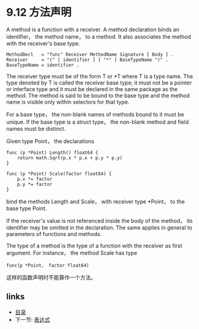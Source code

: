 # 9.12 方法声明

A method is a function with a receiver. A method declaration binds an identifier， the method name， to a method. It also associates the method with the receiver's base type.

	MethodDecl   = "func" Receiver MethodName Signature [ Body ] .
	Receiver     = "(" [ identifier ] [ "*" ] BaseTypeName ")" .
	BaseTypeName = identifier .

The receiver type must be of the form T or *T where T is a type name. The type denoted by T is called the receiver base type; it must not be a pointer or interface type and it must be declared in the same package as the method. The method is said to be bound to the base type and the method name is visible only within selectors for that type.

For a base type， the non-blank names of methods bound to it must be unique. If the base type is a struct type， the non-blank method and field names must be distinct.

Given type Point， the declarations

	func (p *Point) Length() float64 {
		return math.Sqrt(p.x * p.x + p.y * p.y)
	}
	
	func (p *Point) Scale(factor float64) {
		p.x *= factor
		p.y *= factor
	}

bind the methods Length and Scale， with receiver type *Point， to the base type Point.

If the receiver's value is not referenced inside the body of the method， its identifier may be omitted in the declaration. The same applies in general to parameters of functions and methods.

The type of a method is the type of a function with the receiver as first argument. For instance， the method Scale has type

	func(p *Point， factor float64)

这样的函数声明时不能算作一个方法。

## links
  * [目录](<preface.md>)
  * 下一节: [表达式](<10.0.md>)